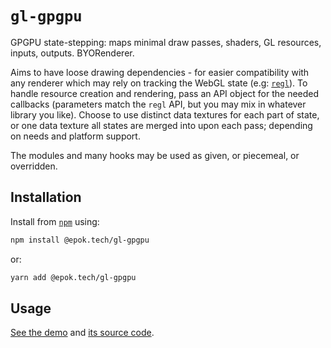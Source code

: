 # `gl-gpgpu`

GPGPU state-stepping: maps minimal draw passes, shaders, GL resources, inputs, outputs. BYORenderer.

Aims to have loose drawing dependencies - for easier compatibility with any renderer which may rely on tracking the WebGL state (e.g: [`regl`](https://github.com/regl-project/regl/)).
To handle resource creation and rendering, pass an API object for the needed callbacks (parameters match the `regl` API, but you may mix in whatever library you like).
Choose to use distinct data textures for each part of state, or one data texture all states are merged into upon each pass; depending on needs and platform support.

The modules and many hooks may be used as given, or piecemeal, or overridden.

## Installation

Install from [`npm`](https://www.npmjs.com/package/@epok.tech/gl-gpgpu) using:
```bash
npm install @epok.tech/gl-gpgpu
```
or:
```bash
yarn add @epok.tech/gl-gpgpu
```

## Usage

[See the demo](https://epok.tech/gl-gpgpu) and [its source code](https://github.com/keeffEoghan/gl-gpgpu/tree/master/demo-particles).
